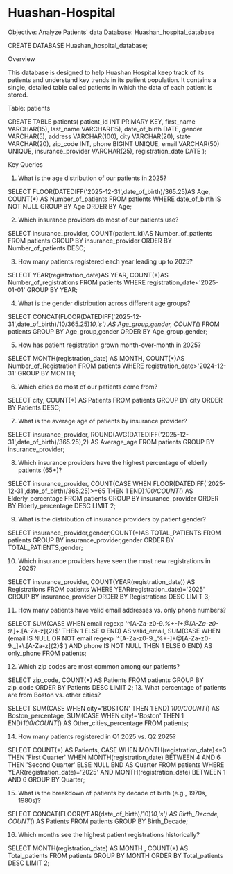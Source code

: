 # Huashan-Hospital
Objective: Analyze Patients' data
Database: Huashan_hospital_database

CREATE DATABASE Huashan_hospital_database;

Overview

This database is designed to help Huashan Hospital keep track of its patients and understand key trends in its patient population. It contains a single, detailed table called patients in which the data of each patient is stored.


Table: patients 

CREATE TABLE patients(
        patient_id INT PRIMARY KEY,
    first_name VARCHAR(15),
    last_name VARCHAR(15),
    date_of_birth DATE,
    gender VARCHAR(5),
    address VARCHAR(100),
    city VARCHAR(20),
    state VARCHAR(20),
    zip_code INT,
    phone BIGINT UNIQUE,
    email VARCHAR(50) UNIQUE,
    insurance_provider VARCHAR(25),
    registration_date DATE 
);

Key Queries 
1. What is the age distribution of our patients in 2025?  

SELECT FLOOR(DATEDIFF('2025-12-31',date_of_birth)/365.25)AS Age, COUNT(*) AS Number_of_patients FROM patients
WHERE date_of_birth IS NOT NULL
GROUP BY Age
ORDER BY Age;

2. Which insurance providers do most of our patients use?  

SELECT insurance_provider, COUNT(patient_id)AS Number_of_patients FROM patients
GROUP BY insurance_provider
ORDER BY Number_of_patients DESC;

3. How many patients registered each year leading up to 2025?  

SELECT YEAR(registration_date)AS YEAR, COUNT(*)AS Number_of_registrations FROM patients
WHERE registration_date<'2025-01-01'
GROUP BY YEAR;

4. What is the gender distribution across different age groups?  

SELECT CONCAT(FLOOR(DATEDIFF('2025-12-31',date_of_birth)/10/365.25)*10,'s')  AS Age_group,gender, COUNT(*) FROM patients
GROUP BY Age_group,gender
ORDER BY Age_group,gender;

5. How has patient registration grown month-over-month in 2025?  

SELECT MONTH(registration_date) AS MONTH, COUNT(*)AS Number_of_Registration FROM patients
WHERE registration_date>'2024-12-31'
GROUP BY MONTH;

6. Which cities do most of our patients come from?  

SELECT city, COUNT(*) AS Patients FROM patients
GROUP BY city
ORDER BY Patients DESC;

7. What is the average age of patients by insurance provider?  

SELECT insurance_provider, ROUND(AVG(DATEDIFF('2025-12-31',date_of_birth)/365.25),2) AS Average_age FROM patients
GROUP BY insurance_provider;

8. Which insurance providers have the highest percentage of elderly patients (65+)?  

SELECT insurance_provider, COUNT(CASE WHEN FLOOR(DATEDIFF('2025-12-31',date_of_birth)/365.25)>=65 THEN 1 END)*100/COUNT(*) AS Elderly_percentage FROM patients
GROUP BY  insurance_provider
ORDER BY Elderly_percentage DESC
LIMIT 2;

9. What is the distribution of insurance providers by patient gender? 

SELECT insurance_provider,gender,COUNT(*)AS TOTAL_PATIENTS FROM patients
GROUP BY insurance_provider,gender
ORDER BY TOTAL_PATIENTS,gender;

10. Which insurance providers have seen the most new registrations in 2025?  

SELECT insurance_provider, COUNT(YEAR(registration_date)) AS Registrations FROM patients
WHERE YEAR(registration_date)='2025'
GROUP BY insurance_provider
ORDER BY Registrations DESC
LIMIT 3;
 
11. How many patients have valid email addresses vs. only phone numbers?  

SELECT 
        SUM(CASE  WHEN email regexp '^[A-Za-z0-9._%+-]+@[A-Za-z0-9._]+\.[A-Za-z]{2}$' THEN 1 ELSE 0 END) AS valid_email,
        SUM(CASE WHEN (email IS NULL OR NOT email regexp '^[A-Za-z0-9._%+-]+@[A-Za-z0-9._]+\.[A-Za-z]{2}$') 
    AND phone IS NOT NULL THEN 1 ELSE 0 END) AS only_phone
    FROM patients;

12. Which zip codes are most common among our patients?  

SELECT zip_code, COUNT(*) AS Patients FROM patients
GROUP BY zip_code
ORDER BY Patients DESC
LIMIT 2;
13. What percentage of patients are from Boston vs. other cities?  

SELECT 
        SUM(CASE WHEN city='BOSTON' THEN 1 END) *100/COUNT(*) AS Boston_percentage,
        SUM(CASE WHEN city!='Boston' THEN 1 END)*100/COUNT(*) AS Other_cities_percentage
FROM patients;

14. How many patients registered in Q1 2025 vs. Q2 2025? 

SELECT COUNT(*) AS Patients,
        CASE 
                WHEN MONTH(registration_date)<=3 THEN 'First Quarter' 
                WHEN MONTH(registration_date) BETWEEN 4 AND 6 THEN 'Second Quarter'
        ELSE NULL
        END AS Quarter FROM patients
WHERE YEAR(registration_date)='2025' AND MONTH(registration_date) BETWEEN 1 AND 6
GROUP BY Quarter;

15. What is the breakdown of patients by decade of birth (e.g., 1970s, 1980s)?  

SELECT CONCAT(FLOOR(YEAR(date_of_birth)/10)*10,'s') AS Birth_Decade, COUNT(*) AS Patients FROM patients
GROUP BY Birth_Decade;

16. Which months see the highest patient registrations historically?

SELECT MONTH(registration_date) AS MONTH , COUNT(*) AS Total_patients FROM patients
GROUP BY MONTH
ORDER BY Total_patients DESC
LIMIT 2;